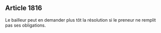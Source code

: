 Article 1816
----
Le bailleur peut en demander plus tôt la résolution si le preneur ne remplit pas
ses obligations.
